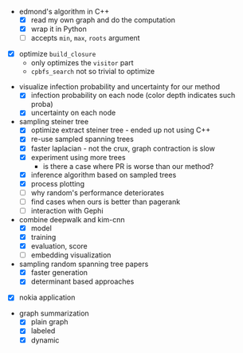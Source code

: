 - edmond's algorithm in C++
  - [X] read my own graph and do the computation
  - [X] wrap it in Python
  - [ ] accepts `min`, `max`, `roots` argument
- [X] optimize `build_closure`
  - only optimizes the `visitor` part
  - `cpbfs_search` not so trivial to optimize
- visualize infection probability and uncertainty for our method
  - [X] infection probability on each node (color depth indicates such proba)
  - [X] uncertainty on each node
- sampling steiner tree
  - [X] optimize extract steiner tree 
        - ended up not using C++
  - [X] re-use sampled spanning trees
  - [X] faster laplacian
        - not the crux, graph contraction is slow
  - [X] experiment using more trees
    - is there a case where PR is worse than our method?
  - [X] inference algorithm based on sampled trees
  - [X] process plotting
  - [ ] why random's performance deteriorates
  - [ ] find cases when ours is better than pagerank
  - [ ] interaction with Gephi
- combine deepwalk and kim-cnn
  - [X] model
  - [X] training
  - [X] evaluation, score 
  - [ ] embedding visualization
- sampling random spanning tree papers
  - [X] faster generation
  - [X] determinant based approaches
- [X] nokia application
- graph summarization
  - [X] plain graph
  - [X] labeled
  - [X] dynamic
